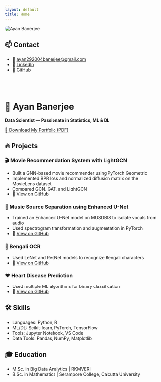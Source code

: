 ```yaml
---
layout: default
title: Home
---
```


<style>
footer {
  display: none;
}
@media print {
  footer {
    display: none;
  }
}
</style>

<div style="display: flex; gap: 40px; align-items: flex-start; flex-wrap: wrap;">

  <!-- Left: Profile Photo and Contact -->
  <div style="flex: 1; min-width: 200px;">
    <img src="https://avatars.githubusercontent.com/u/179697030?s=400&v=4" alt="Ayan Banerjee" style="max-width: 100%; border-radius: 12px;" />
    
  <h2>📫 Contact</h2>
  <ul>
    <li>📧 <a href="mailto:ayan292004banerjee@gmail.com">ayan292004banerjee@gmail.com</a></li>
    <li>💼 <a href="https://www.linkedin.com/in/ayan-banerjee-b8234b321">LinkedIn</a></li>
    <li>🐙 <a href="https://github.com/AyanBanerjee29">GitHub</a></li>
  </ul>
  </div>

  <!-- Right: Portfolio Content -->
  <div style="flex: 3; min-width: 300px;">

  <h1>👋 Ayan Banerjee</h1>
  <p><strong>Data Scientist — Passionate in Statistics, ML & DL</strong></p>

  <p><a href="https://cdn.jsdelivr.net/gh/AyanBanerjee29/Portfolio@main/Portfolio.pdf">📄 Download My Portfolio (PDF)</a></p>

  <h2>🔥 Projects</h2>

  <h3>🎬 Movie Recommendation System with LightGCN</h3>
  <ul>
    <li>Built a GNN-based movie recommender using PyTorch Geometric</li>
    <li>Implemented BPR loss and normalized diffusion matrix on the MovieLens dataset</li>
    <li>Compared GCN, GAT, and LightGCN</li>
    <li>🔗 <a href="https://github.com/AyanBanerjee29/Movie_Recommendation_System">View on GitHub</a></li>
  </ul>

  <h3>🎵 Music Source Separation using Enhanced U-Net</h3>
  <ul>
    <li>Trained an Enhanced U-Net model on MUSDB18 to isolate vocals from audio</li>
    <li>Used spectrogram transformation and augmentation in PyTorch</li>
    <li>🔗 <a href="https://github.com/AyanBanerjee29/Music_Segmentation">View on GitHub</a></li>
  </ul>

  <h3>🧠 Bengali OCR</h3>
  <ul>
    <li>Used LeNet and ResNet models to recognize Bengali characters</li>
    <li>🔗 <a href="https://github.com/AyanBanerjee29/Bengali_Character_Recognition">View on GitHub</a></li>
  </ul>

  <h3>❤️ Heart Disease Prediction</h3>
  <ul>
    <li>Used multiple ML algorithms for binary classification</li>
    <li>🔗 <a href="https://github.com/AyanBanerjee29/Heart-Disease-Prediction-using-Machine-Learning-methods">View on GitHub</a></li>
  </ul>

  <h2>🛠 Skills</h2>
  <ul>
    <li>Languages: Python, R</li>
    <li>ML/DL: Scikit-learn, PyTorch, TensorFlow</li>
    <li>Tools: Jupyter Notebook, VS Code</li>
    <li>Data Tools: Pandas, NumPy, Matplotlib</li>
  </ul>

  <h2>🎓 Education</h2>
  <ul>
    <li>M.Sc. in Big Data Analytics | RKMVERI</li>
    <li>B.Sc. in Mathematics | Serampore College, Calcutta University</li>
  </ul>

  </div>
</div>

